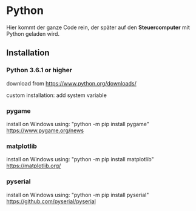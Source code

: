 # Python

Hier kommt der ganze Code rein, der später auf den **Steuercomputer** mit Python geladen wird.

## Installation

### Python 3.6.1 or higher

download from https://www.python.org/downloads/

custom installation: add system variable

### pygame

install on Windows using: "python -m pip install pygame"
https://www.pygame.org/news

### matplotlib

install on Windows using: "python -m pip install matplotlib"
https://matplotlib.org/

### pyserial

install on Windows using: "python -m pip install pyserial"
https://github.com/pyserial/pyserial
